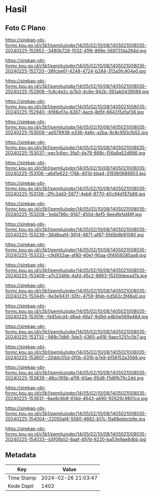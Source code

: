 # Hasil

## Foto C Plano

https://sirekap-obj-formc.kpu.go.id/c5b1/pemilu/pdpr/14/05/02/10/08/1405021008035-20240225-152652--3480b728-1032-41f6-869e-569731da264d.jpg

https://sirekap-obj-formc.kpu.go.id/c5b1/pemilu/pdpr/14/05/02/10/08/1405021008035-20240225-152720--38fcbe61-4248-4724-b284-312a5fc404e0.jpg

https://sirekap-obj-formc.kpu.go.id/c5b1/pemilu/pdpr/14/05/02/10/08/1405021008035-20240225-152908--fc8c4e2c-b7b3-4c8e-942b-393ab0439089.jpg

https://sirekap-obj-formc.kpu.go.id/c5b1/pemilu/pdpr/14/05/02/10/08/1405021008035-20240225-152940--6f86e51a-6287-4acb-8d5f-664315d1af36.jpg

https://sirekap-obj-formc.kpu.go.id/c5b1/pemilu/pdpr/14/05/02/10/08/1405021008035-20240225-153008--ad579938-e336-4a9c-a2ba-9c8c950cfb52.jpg

https://sirekap-obj-formc.kpu.go.id/c5b1/pemilu/pdpr/14/05/02/10/08/1405021008035-20240225-153037--eec1c6ec-3fa0-4e79-868c-f56a9a52d986.jpg

https://sirekap-obj-formc.kpu.go.id/c5b1/pemilu/pdpr/14/05/02/10/08/1405021008035-20240225-153106--a6d1e622-176b-401d-bba4-319360689853.jpg

https://sirekap-obj-formc.kpu.go.id/c5b1/pemilu/pdpr/14/05/02/10/08/1405021008035-20240225-153138--2ffc3dd3-5977-4eb6-8770-40c94d167b88.jpg

https://sirekap-obj-formc.kpu.go.id/c5b1/pemilu/pdpr/14/05/02/10/08/1405021008035-20240225-153208--1edd786c-9147-450d-8ef5-8eedfefaf49f.jpg

https://sirekap-obj-formc.kpu.go.id/c5b1/pemilu/pdpr/14/05/02/10/08/1405021008035-20240225-153239--38d8eaf4-3914-4871-af87-5fd5b9b91080.jpg

https://sirekap-obj-formc.kpu.go.id/c5b1/pemilu/pdpr/14/05/02/10/08/1405021008035-20240225-153333--c9d932ae-af80-40e1-90aa-0f4859280aa9.jpg

https://sirekap-obj-formc.kpu.go.id/c5b1/pemilu/pdpr/14/05/02/10/08/1405021008035-20240225-153409--a7c2346b-4afd-45c2-8663-15200deead7a.jpg

https://sirekap-obj-formc.kpu.go.id/c5b1/pemilu/pdpr/14/05/02/10/08/1405021008035-20240225-153445--6e3e9431-30fc-4759-8feb-bd562c3f48a0.jpg

https://sirekap-obj-formc.kpu.go.id/c5b1/pemilu/pdpr/14/05/02/10/08/1405021008035-20240225-153516--fd45dcd4-d8ad-49a7-8d9d-e4b0e069a484.jpg

https://sirekap-obj-formc.kpu.go.id/c5b1/pemilu/pdpr/14/05/02/10/08/1405021008035-20240225-153732--988c7d86-3de3-4365-a416-9aec5251c0b7.jpg

https://sirekap-obj-formc.kpu.go.id/c5b1/pemilu/pdpr/14/05/02/10/08/1405021008035-20240225-153807--20ddc05d-0f0b-4316-b7e9-bf56152a3568.jpg

https://sirekap-obj-formc.kpu.go.id/c5b1/pemilu/pdpr/14/05/02/10/08/1405021008035-20240225-153839--48cc165b-a118-40ae-95d8-f1d8fb79c2dd.jpg

https://sirekap-obj-formc.kpu.go.id/c5b1/pemilu/pdpr/14/05/02/10/08/1405021008035-20240225-153931--8ae8c6b8-614d-4643-a690-92629c9801ce.jpg

https://sirekap-obj-formc.kpu.go.id/c5b1/pemilu/pdpr/14/05/02/10/08/1405021008035-20240225-154004--22050af4-5580-4682-b17c-1fa68ebbcb9e.jpg

https://sirekap-obj-formc.kpu.go.id/c5b1/pemilu/pdpr/14/05/02/10/08/1405021008035-20240225-154033--b5f0fb02-8aaf-497d-9220-ba53e9ae8dbb.jpg


## Metadata

| Key        | Value               |
| ---------- | ------------------- |
| Time Stamp | 2024-02-26 21:03:47 |
| Kode Dapil | 1402                |



